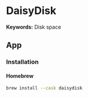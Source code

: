 # DaisyDisk

**Keywords:** Disk space

## App

### Installation

#### Homebrew

```sh
brew install --cask daisydisk
```

